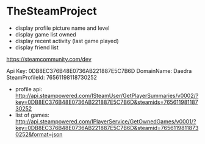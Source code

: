 # TheSteamProject

- display profile picture name and level
- display game list owned
- display recent activity (last game played)
- display friend list

https://steamcommunity.com/dev

Api Key: 0DB8EC376B48E0736AB221887E5C7B6D
DomainName: Daedra
SteamProfileId: 76561198118730252

- profile api: http://api.steampowered.com/ISteamUser/GetPlayerSummaries/v0002/?key=0DB8EC376B48E0736AB221887E5C7B6D&steamids=76561198118730252
- list of games: http://api.steampowered.com/IPlayerService/GetOwnedGames/v0001/?key=0DB8EC376B48E0736AB221887E5C7B6D&steamid=76561198118730252&format=json
